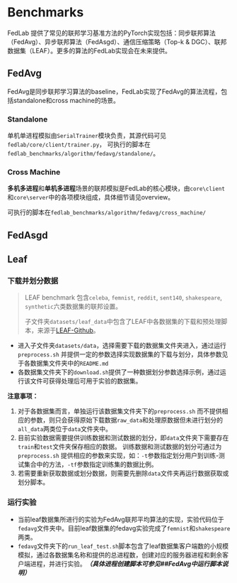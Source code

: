 # Benchmarks
FedLab 提供了常见的联邦学习基准方法的PyTorch实现包括：同步联邦算法（FedAvg）、异步联邦算法（FedAsgd）、通信压缩策略（Top-k & DGC）、联邦数据集（LEAF）。更多的算法的FedLab实现会在未来提供。

## FedAvg

FedAvg是同步联邦学习算法的baseline，FedLab实现了FedAvg的算法流程，包括standalone和cross machine的场景。

### Standalone

单机单进程模拟由`SerialTrainer`模块负责，其源代码可见`fedlab/core/client/trainer.py`，
可执行的脚本在`fedlab_benchmarks/algorithm/fedavg/standalone/`。

### Cross Machine
**多机多进程**和**单机多进程**场景的联邦模拟是FedLab的核心模块，由`core\client`和`core\server`中的各项模块组成，具体细节请见overview。

可执行的脚本在`fedlab_benchmarks/algorithm/fedavg/cross_machine/`

## FedAsgd

## Leaf
### 下载并划分数据

> LEAF benchmark 包含`celeba`, `femnist`, `reddit`, `sent140`, `shakespeare`, `synthetic`六类数据集的联邦设置。
>
> 子文件夹`datasets/leaf_data`中包含了LEAF中各数据集的下载和预处理脚本，来源于[LEAF-Github](https://github.com/TalwalkarLab/leaf)。

- 进入子文件夹`datasets/data`，选择需要下载的数据集文件夹进入，通过运行`preprocess.sh` 并提供一定的参数选择实现数据集的下载与划分，具体参数见于各数据集文件夹中的`README.md`
- 各数据集文件夹下的`download.sh`提供了一种数据划分参数选择示例，通过运行该文件可获得处理后可用于实验的数据集。

**注意事项：**

1. 对于各数据集而言，单独运行该数据集文件夹下的`preprocess.sh` 而不提供相应的参数，则只会获得原始下载数据`raw_data`和处理原数据但未进行划分的`all_data`两类位于`data`文件夹中。
2. 目前实验数据需要提供训练数据和测试数据的划分，即`data`文件夹下需要存在`train`和`test`文件夹保存相应的数据。
   训练数据和测试数据的划分可通过为`preprocess.sh` 提供相应的参数来实现，如：`-t`参数指定划分用户到训练-测试集合中的方法，`-tf`参数指定训练集的数据比例。
3. 若需要重新获取数据或划分数据，则需要先删除`data`文件夹再运行数据获取或划分脚本。

### 运行实验

- 当前leaf数据集所进行的实验为FedAvg联邦平均算法的实现，实验代码位于`fedavg`文件夹中。目前leaf数据集的fedavg实验完成了`femnist`和`shakespeare`两类。
- `fedavg`文件夹下的`run_leaf_test.sh`脚本包含了leaf数据集客户端数的小规模模拟，通过各数据集名称和提供的总进程数，创建对应的服务器进程和剩余客户端进程，并进行实验。***（具体进程创建脚本可参见##FedAvg中运行脚本说明）***
